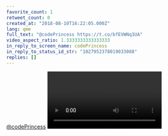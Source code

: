 ```yaml
---
favorite_count: 1
retweet_count: 0
created_at: "2018-08-10T16:22:05.000Z"
lang: qme
full_text: "@codePrincess https://t.co/bfEVWNq3UA"
video_aspect_ratio: 1.3333333333333333
in_reply_to_screen_name: codePrincess
in_reply_to_status_id_str: "1027952378019033088"
replies: []
---
```


[@codePrincess](https://twitter.com/codePrincess)
![Embedded Video](https://twitter-media-coderbyheart.s3.eu-north-1.amazonaws.com/1027953240783183872-DkQGAb2XsAAaz8R.mp4)
